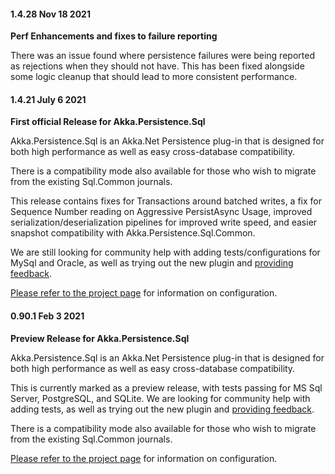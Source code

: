 #### 1.4.28 Nov 18 2021 ####

**Perf Enhancements and fixes to failure reporting**

There was an issue found where persistence failures were being reported as rejections when they should not have. This has been fixed alongside some logic cleanup that should lead to more consistent performance.

#### 1.4.21 July 6 2021 ####

**First official Release for Akka.Persistence.Sql**

Akka.Persistence.Sql is an Akka.Net Persistence plug-in that is designed for both high performance as well as easy cross-database compatibility.

There is a compatibility mode also available for those who wish to migrate from the existing Sql.Common journals.

This release contains fixes for Transactions around batched writes, a fix for Sequence Number reading on Aggressive PersistAsync Usage, improved serialization/deserialization pipelines for improved write speed, and easier snapshot compatibility with Akka.Persistence.Sql.Common.

We are still looking for community help with adding tests/configurations for MySql and Oracle, as well as trying out the new plugin and [providing feedback](https://github.com/akkadotnet/Akka.Persistence.Sql/issues).

[Please refer to the project page](https://github.com/akkadotnet/Akka.Persistence.Sql/) for information on configuration.

#### 0.90.1 Feb 3 2021 ####

**Preview Release for Akka.Persistence.Sql**

Akka.Persistence.Sql is an Akka.Net Persistence plug-in that is designed for both high performance as well as easy cross-database compatibility.

This is currently marked as a preview release, with tests passing for MS Sql Server, PostgreSQL, and SQLite. We are looking for community help with adding tests, as well as trying out the new plugin and [providing feedback](https://github.com/akkadotnet/Akka.Persistence.Sql/issues).

There is a compatibility mode also available for those who wish to migrate from the existing Sql.Common journals.

[Please refer to the project page](https://github.com/akkadotnet/Akka.Persistence.Sql/) for information on configuration.
